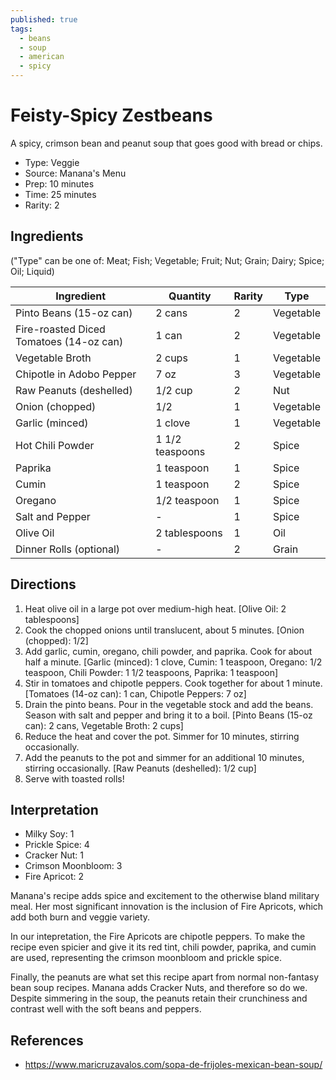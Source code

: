```yaml
---
published: true
tags:
  - beans
  - soup
  - american
  - spicy
---
```


# Feisty-Spicy Zestbeans

A spicy, crimson bean and peanut soup that goes good with bread or chips.

* Type: Veggie
* Source: Manana's Menu
* Prep: 10 minutes
* Time: 25 minutes
* Rarity: 2

## Ingredients

("Type" can be one of: Meat; Fish; Vegetable; Fruit; Nut; Grain; Dairy; Spice; Oil; Liquid)

| Ingredient           | Quantity       | Rarity | Type      |
| -------------------- | -------------- | ------ | --------- |
| Pinto Beans (15-oz can) | 2 cans      | 2      | Vegetable |
| Fire-roasted Diced Tomatoes (14-oz can) | 1 can | 2 | Vegetable |
| Vegetable Broth      | 2 cups         | 1      | Vegetable |
| Chipotle in Adobo Pepper | 7 oz       | 3      | Vegetable |
| Raw Peanuts (deshelled) | 1/2 cup       | 2      | Nut       |
| Onion (chopped)      | 1/2              | 1      | Vegetable |
| Garlic (minced)      | 1 clove        | 1      | Vegetable |
| Hot Chili Powder     | 1 1/2 teaspoons | 2      | Spice     |
| Paprika              | 1 teaspoon     | 1      | Spice     |
| Cumin                | 1 teaspoon     | 2      | Spice     |
| Oregano              | 1/2 teaspoon   | 1      | Spice     |
| Salt and Pepper      | -              | 1      | Spice     |
| Olive Oil            | 2 tablespoons  | 1      | Oil       |
| Dinner Rolls (optional) | -           | 2      | Grain     |

## Directions

1. Heat olive oil in a large pot over medium-high heat. [Olive Oil: 2 tablespoons]
2. Cook the chopped onions until translucent, about 5 minutes. [Onion (chopped): 1/2]
3. Add garlic, cumin, oregano, chili powder, and paprika. Cook for about half a minute. [Garlic (minced): 1 clove, Cumin: 1 teaspoon, Oregano: 1/2 teaspoon, Chili Powder: 1 1/2 teaspoons, Paprika: 1 teaspoon]
4. Stir in tomatoes and chipotle peppers. Cook together for about 1 minute. [Tomatoes (14-oz can): 1 can, Chipotle Peppers: 7 oz]
5. Drain the pinto beans. Pour in the vegetable stock and add the beans. Season with salt and pepper and bring it to a boil. [Pinto Beans (15-oz can): 2 cans, Vegetable Broth: 2 cups]
6. Reduce the heat and cover the pot. Simmer for 10 minutes, stirring occasionally.
7. Add the peanuts to the pot and simmer for an additional 10 minutes, stirring occasionally. [Raw Peanuts (deshelled): 1/2 cup]
8. Serve with toasted rolls!

## Interpretation

* Milky Soy: 1
* Prickle Spice: 4
* Cracker Nut: 1
* Crimson Moonbloom: 3
* Fire Apricot: 2

Manana's recipe adds spice and excitement to the otherwise bland military meal. Her most significant innovation is the inclusion of Fire Apricots, which add both burn and veggie variety.

In our intepretation, the Fire Apricots are chipotle peppers. To make the recipe even spicier and give it its red tint, chili powder, paprika, and cumin are used, representing the crimson moonbloom and prickle spice.

Finally, the peanuts are what set this recipe apart from normal non-fantasy bean soup recipes. Manana adds Cracker Nuts, and therefore so do we. Despite simmering in the soup, the peanuts retain their crunchiness and contrast well with the soft beans and peppers.

## References

* https://www.maricruzavalos.com/sopa-de-frijoles-mexican-bean-soup/
